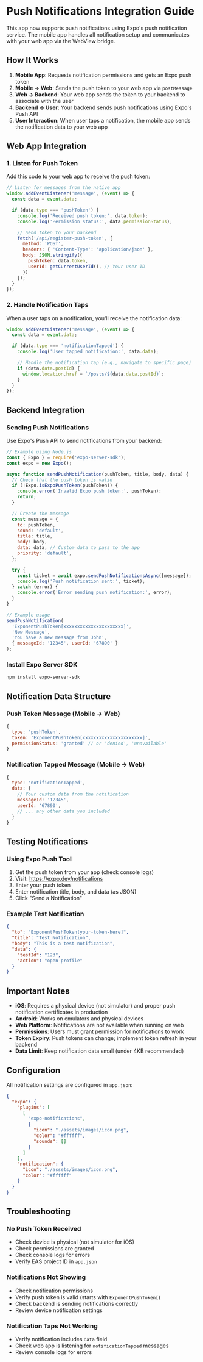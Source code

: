# Push Notifications Integration Guide

This app now supports push notifications using Expo's push notification service. The mobile app handles all notification setup and communicates with your web app via the WebView bridge.

## How It Works

1. **Mobile App**: Requests notification permissions and gets an Expo push token
2. **Mobile → Web**: Sends the push token to your web app via `postMessage`
3. **Web → Backend**: Your web app sends the token to your backend to associate with the user
4. **Backend → User**: Your backend sends push notifications using Expo's Push API
5. **User Interaction**: When user taps a notification, the mobile app sends the notification data to your web app

## Web App Integration

### 1. Listen for Push Token

Add this code to your web app to receive the push token:

```javascript
// Listen for messages from the native app
window.addEventListener('message', (event) => {
  const data = event.data;

  if (data.type === 'pushToken') {
    console.log('Received push token:', data.token);
    console.log('Permission status:', data.permissionStatus);

    // Send token to your backend
    fetch('/api/register-push-token', {
      method: 'POST',
      headers: { 'Content-Type': 'application/json' },
      body: JSON.stringify({
        pushToken: data.token,
        userId: getCurrentUserId(), // Your user ID
      })
    });
  }
});
```

### 2. Handle Notification Taps

When a user taps on a notification, you'll receive the notification data:

```javascript
window.addEventListener('message', (event) => {
  const data = event.data;

  if (data.type === 'notificationTapped') {
    console.log('User tapped notification:', data.data);

    // Handle the notification tap (e.g., navigate to specific page)
    if (data.data.postId) {
      window.location.href = `/posts/${data.data.postId}`;
    }
  }
});
```

## Backend Integration

### Sending Push Notifications

Use Expo's Push API to send notifications from your backend:

```javascript
// Example using Node.js
const { Expo } = require('expo-server-sdk');
const expo = new Expo();

async function sendPushNotification(pushToken, title, body, data) {
  // Check that the push token is valid
  if (!Expo.isExpoPushToken(pushToken)) {
    console.error('Invalid Expo push token:', pushToken);
    return;
  }

  // Create the message
  const message = {
    to: pushToken,
    sound: 'default',
    title: title,
    body: body,
    data: data, // Custom data to pass to the app
    priority: 'default',
  };

  try {
    const ticket = await expo.sendPushNotificationsAsync([message]);
    console.log('Push notification sent:', ticket);
  } catch (error) {
    console.error('Error sending push notification:', error);
  }
}

// Example usage
sendPushNotification(
  'ExponentPushToken[xxxxxxxxxxxxxxxxxxxxxx]',
  'New Message',
  'You have a new message from John',
  { messageId: '12345', userId: '67890' }
);
```

### Install Expo Server SDK

```bash
npm install expo-server-sdk
```

## Notification Data Structure

### Push Token Message (Mobile → Web)

```javascript
{
  type: 'pushToken',
  token: 'ExponentPushToken[xxxxxxxxxxxxxxxxxxxxxx]',
  permissionStatus: 'granted' // or 'denied', 'unavailable'
}
```

### Notification Tapped Message (Mobile → Web)

```javascript
{
  type: 'notificationTapped',
  data: {
    // Your custom data from the notification
    messageId: '12345',
    userId: '67890',
    // ... any other data you included
  }
}
```

## Testing Notifications

### Using Expo Push Tool

1. Get the push token from your app (check console logs)
2. Visit: https://expo.dev/notifications
3. Enter your push token
4. Enter notification title, body, and data (as JSON)
5. Click "Send a Notification"

### Example Test Notification

```json
{
  "to": "ExponentPushToken[your-token-here]",
  "title": "Test Notification",
  "body": "This is a test notification",
  "data": {
    "testId": "123",
    "action": "open-profile"
  }
}
```

## Important Notes

- **iOS**: Requires a physical device (not simulator) and proper push notification certificates in production
- **Android**: Works on emulators and physical devices
- **Web Platform**: Notifications are not available when running on web
- **Permissions**: Users must grant permission for notifications to work
- **Token Expiry**: Push tokens can change; implement token refresh in your backend
- **Data Limit**: Keep notification data small (under 4KB recommended)

## Configuration

All notification settings are configured in `app.json`:

```json
{
  "expo": {
    "plugins": [
      [
        "expo-notifications",
        {
          "icon": "./assets/images/icon.png",
          "color": "#ffffff",
          "sounds": []
        }
      ]
    ],
    "notification": {
      "icon": "./assets/images/icon.png",
      "color": "#ffffff"
    }
  }
}
```

## Troubleshooting

### No Push Token Received

- Check device is physical (not simulator for iOS)
- Check permissions are granted
- Check console logs for errors
- Verify EAS project ID in `app.json`

### Notifications Not Showing

- Check notification permissions
- Verify push token is valid (starts with `ExponentPushToken[`)
- Check backend is sending notifications correctly
- Review device notification settings

### Notification Taps Not Working

- Verify notification includes `data` field
- Check web app is listening for `notificationTapped` messages
- Review console logs for errors
